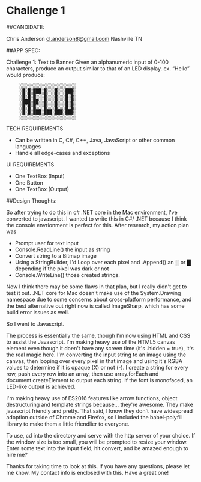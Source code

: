 # Challenge 1

##CANDIDATE:

Chris Anderson
cl.anderson8@gmail.com
Nashville TN


##APP SPEC:
  
  Challenge 1: Text to Banner
  Given an alphanumeric input of 0-100 characters, produce an output similar to that of an LED display.
  ex. “Hello” would produce:

         ░░░░░░░░░░░░░░░░░░░░░
         ░█░█░███░█░░░█░░░███░
         ░█░█░█░░░█░░░█░░░█░█░
         ░███░██░░█░░░█░░░█░█░
         ░█░█░█░░░█░░░█░░░█░█░
         ░█░█░███░███░███░███░
         ░░░░░░░░░░░░░░░░░░░░░

  TECH REQUIREMENTS
  * Can be written in C, C#, C++, Java, JavaScript or other common languages
  * Handle all edge-cases and exceptions

  UI REQUIREMENTS
  * One TextBox (Input)
  * One Button
  * One TextBox (Output)

##Design Thoughts:

So after trying to do this in c# .NET core in the Mac environment, I've converted to javascript. I wanted to
write this in C#/ .NET because I think the console envrionment is perfect for this. After research, my action plan was

* Prompt user for text input
* Console.ReadLine() the input as string
* Convert string to a Bitmap image
* Using a StringBuilder, I'd Loop over each pixel and .Append() an ░ or █ depending if the pixel was dark or not
* Console.WriteLine() those created strings.

Now I think there may be some flaws in that plan, but I really didn't get to test it out. 
.NET core for Mac doesn't make use of the System.Drawing namespace due to some concerns about cross-platform performance,
and the best alternative out right now is called ImageSharp, which has some build error issues as well.

So I went to Javascript.

The process is essentially the same, though I'm now using HTML and CSS to assist the Javascript.
I'm making heavy use of the HTML5 canvas element even though it doen't have any screen time (it's .hidden = true), it's the real magic here.
I'm converting the input string to an image using the canvas, then looping over every pixel in that image and using it's RGBA values
to determine if it is opaque (X) or not (-). I create a string for every row, push every row into an array, then use array.forEach
and document.createElement to output each string. If the font is monofaced, an LED-like output is achieved.

I'm making heavy use of ES2016 features like arrow functions, object destructuring and template strings because... they're awesome. 
They make javascript friendly and pretty. That said, I know they don't have widespread adoption outside of Chrome and Firefox, so I
included the babel-polyfill library to make them a little friendlier to everyone.

To use, cd into the directory and serve with the http server of your choice. If the window size is too small, you will be prompted to 
resize your window. Enter some text into the input field, hit convert, and be amazed enough to hire me?

Thanks for taking time to look at this. If you have any questions, please let me know. My contact info is enclosed with this. Have a great one!